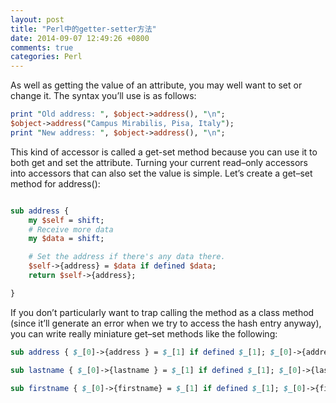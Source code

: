 ```yaml
---
layout: post
title: "Perl中的getter-setter方法"
date: 2014-09-07 12:49:26 +0800
comments: true
categories: Perl
---
```

As well as getting the value of an attribute, you may well want to set or change it. The syntax you’ll use is as follows:   

```pl
print "Old address: ", $object->address(), "\n";
$object->address("Campus Mirabilis, Pisa, Italy");
print "New address: ", $object->address(), "\n";
```  

This kind of accessor is called a get-set method because you can use it to both get and set the attribute. Turning your current read–only accessors into accessors that can also set the value is simple. Let’s create a get–set method for address():   

```pl  

sub address {
	my $self = shift;
	# Receive more data
	my $data = shift;   

	# Set the address if there's any data there.
	$self->{address} = $data if defined $data;
	return $self->{address};

}
```  

If you don’t particularly want to trap calling the method as a class method (since it’ll generate an error when we try to access the hash entry anyway), you can write really miniature get–set methods like the following:   

```pl
sub address { $_[0]->{address } = $_[1] if defined $_[1]; $_[0]->{address } }    

sub lastname { $_[0]->{lastname } = $_[1] if defined $_[1]; $_[0]->{lastname } }    

sub firstname { $_[0]->{firstname} = $_[1] if defined $_[1]; $_[0]->{firstname} }
```

